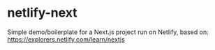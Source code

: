 # netlify-next
Simple demo/boilerplate for a Next.js project run on Netlify, based on: https://explorers.netlify.com/learn/nextjs
